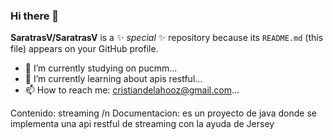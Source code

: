 ### Hi there 👋


**SaratrasV/SaratrasV** is a ✨ _special_ ✨ repository because its `README.md` (this file) appears on your GitHub profile.


- 🔭 I’m currently studying on pucmm...
- 🌱 I’m currently learning about apis restful...
- 📫 How to reach me: cristiandelahooz@gmail.com...


Contenido: streaming /n
Documentacion: es un proyecto de java donde se implementa una api restful de streaming con la ayuda de Jersey 
